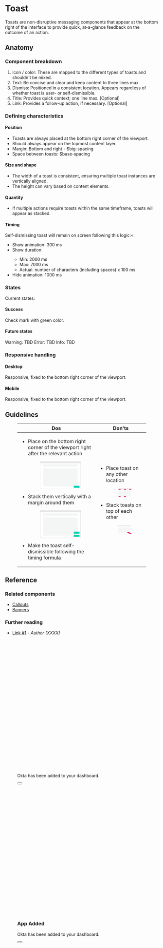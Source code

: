 # Toast

Toasts are non-disruptive messaging components that appear at the bottom right of the interface to provide quick, at-a-glance feedback on the outcome of an action.

## Anatomy

### Component breakdown
<ol>
    <li>Icon / color: These are mapped to the different types of toasts and shouldn't be mixed.</li>
    <li>Text: Be concise and clear and keep content to three lines max.</li>
    <li>Dismiss: Positioned in a consistent location. Appears regardless of whether toast is user- or self-dismissible.</li>
    <li>Title: Provides quick context; one line max. [Optional]</li>
    <li>Link: Provides a follow-up action, if necessary. [Optional]</li>
</ol>

### Defining characteristics

#### Position

<ul>
    <li>Toasts are always placed at the bottom right corner of the viewport.</li>
    <li>Should always appear on the topmost content layer.</li>
    <li>Margin: Bottom and right - $big-spacing</li>
    <li>Space between toasts: $base-spacing</li>
</ul>

#### Size and shape

<ul>
    <li>The width of a toast is consistent, ensuring multiple toast instances are vertically aligned.</li>
    <li>The height can vary based on content elements.</li>
</ul>

#### Quantity

<ul>
    <li>If multiple actions require toasts within the same timeframe, toasts will appear as stacked.</li>
</ul>

#### Timing

Self-dismissing toast will remain on screen following this logic:<

<ul>
    <li>Show animation: 300 ms</li>
    <li>Show duration</li>
    <ul>
        <li>Min: 2000 ms</li>
        <li>Max: 7000 ms</li>
        <li>Actual: number of characters (including spaces) x 100 ms</li>
    </ul>
    <li>Hide animation: 1000 ms</li>
</ul>

### States
Current states:

#### Success
Check mark with green color.

#### Future states

Warning: TBD
Error: TBD
Info: TBD

### Responsive handling

#### Desktop
Responsive, fixed to the bottom right corner of the viewport.

#### Mobile
Responsive, fixed to the bottom right corner of the viewport.

## Guidelines
<figure class="ods-table--figure">
  <table class="ods-table">
      <thead>
        <tr>
          <th scope="column">Dos</th>
          <th scope="column">Don'ts</th>
        </tr>
      </thead>
      <tbody>
        <tr>
          <td>
              <ul>
                  <li>Place on the bottom right corner of the viewport right after the relevant action</li>
                  <figure class="illustrative--example">
                      <svg viewBox="0 0 700 467" fill="none" xmlns="http://www.w3.org/2000/svg"><rect x="0.5" y="0.5" width="699" height="466" fill="white" stroke="#737D85"/><path opacity="0.4" d="M52 123C52 121.343 53.3431 120 55 120H645C646.657 120 648 121.343 648 123V429C648 430.657 646.657 432 645 432H55C53.3431 432 52 430.657 52 429V123Z" fill="#E4E5E7"/><path opacity="0.4" d="M52 53.436C52 51.7791 53.3431 50.436 55 50.436H645C646.657 50.436 648 51.7791 648 53.436V89.466C648 91.1228 646.657 92.466 645 92.466H55C53.3431 92.466 52 91.1228 52 89.466V53.436Z" fill="#E4E5E7"/><rect x="1" y="1" width="698" height="29.888" fill="#E4E5E7"/><rect x="580" y="419" width="100" height="35" fill="#00D1B3"/></svg>
                  </figure>
                  <li>Stack them vertically with a margin around them</li>
                  <figure class="illustrative--example">
                      <svg viewBox="0 0 700 467" fill="none" xmlns="http://www.w3.org/2000/svg"><rect x="0.5" y="0.5" width="699" height="466" fill="white" stroke="#2F3F4A"/><path opacity="0.4" d="M52 123C52 121.343 53.3431 120 55 120H645C646.657 120 648 121.343 648 123V429C648 430.657 646.657 432 645 432H55C53.3431 432 52 430.657 52 429V123Z" fill="#E4E5E7"/><path opacity="0.4" d="M52 53.436C52 51.7791 53.3431 50.436 55 50.436H645C646.657 50.436 648 51.7792 648 53.436V89.466C648 91.1229 646.657 92.466 645 92.466H55C53.3431 92.466 52 91.1229 52 89.466V53.436Z" fill="#E4E5E7"/><rect x="1" y="1" width="698" height="29.888" fill="#E4E5E7"/><rect x="580" y="419" width="100" height="35" fill="#00D1B3"/><rect x="580" y="365" width="100" height="35" fill="#00D1B3"/></svg>
                  </figure>
                  <li>Make the toast self-dismissible following the timing formula</li>
                  <figure class="illustrative--example">
                  </figure>
              </ul>
          </td>
          <td>
              <ul>
                  <li>Place toast on any other location</li>
                  <figure class="illustrative--example">
                      <svg viewBox="0 0 700 467" fill="none" xmlns="http://www.w3.org/2000/svg"><rect x="0.5" y="0.5" width="699" height="466" fill="white" stroke="#2F3F4A"/><path opacity="0.4" d="M52 123C52 121.343 53.3431 120 55 120H645C646.657 120 648 121.343 648 123V429C648 430.657 646.657 432 645 432H55C53.3431 432 52 430.657 52 429V123Z" fill="#E4E5E7"/><path opacity="0.4" d="M52 53.436C52 51.7791 53.3431 50.436 55 50.436H645C646.657 50.436 648 51.7791 648 53.436V89.466C648 91.1228 646.657 92.466 645 92.466H55C53.3431 92.466 52 91.1228 52 89.466V53.436Z" fill="#E4E5E7"/><rect x="1" y="1" width="698" height="29.888" fill="#E4E5E7"/><rect x="300" y="42" width="100" height="35" fill="#DD0744"/><rect x="580" y="42" width="100" height="35" fill="#DD0744"/><rect x="300" y="419" width="100" height="35" fill="#DD0744"/><rect x="20" y="42" width="100" height="35" fill="#DD0744"/><rect x="20" y="419" width="100" height="35" fill="#DD0744"/></svg>
                  </figure>
                  <li>Stack toasts on top of each other</li>
                  <figure class="illustrative--example">
                      <svg viewBox="0 0 700 467" fill="none" xmlns="http://www.w3.org/2000/svg"><rect x="0.5" y="0.5" width="699" height="466" fill="white" stroke="#2F3F4A"/><path opacity="0.4" d="M52 123C52 121.343 53.3431 120 55 120H645C646.657 120 648 121.343 648 123V429C648 430.657 646.657 432 645 432H55C53.3431 432 52 430.657 52 429V123Z" fill="#E4E5E7"/><path opacity="0.4" d="M52 53.436C52 51.7791 53.3431 50.436 55 50.436H645C646.657 50.436 648 51.7792 648 53.436V89.466C648 91.1229 646.657 92.466 645 92.466H55C53.3431 92.466 52 91.1229 52 89.466V53.436Z" fill="#E4E5E7"/><rect x="2" y="2" width="697" height="29.888" fill="#E4E5E7"/><rect x="580" y="419" width="100" height="35" fill="#DD0744"/><rect x="530.5" y="397.5" width="99" height="34" fill="#DD0744" stroke="#B80047"/><rect x="480.5" y="365.5" width="99" height="34" fill="#DD0744" stroke="#B80047"/></svg>
                  </figure>
              </ul>
          </td>
        </tr>
      </tbody>
  </table>
</figure>

## Reference

### Related components
<ul>
    <li><a href="#">Callouts</a></li>
    <li><a href="#">Banners</a></li>
</ul>

### Further reading
<ul>
    <li><a href="#" target="_blank" rel="noopener">Link #1</a> - <cite>Author (XXXX)</cite></li>
</ul>

<figure class="nimatron--example">
  <div class="nimatron--rendered">
    <div class="ods-toast--pen">
      <aside class="ods-toast">
        <svg class="ods-toast--icon" xmlns="http://www.w3.org/2000/svg" fill="none" viewBox="0 0 100 100">
          <circle class="icon--fill" cx="50" cy="50" r="50"/>
          <path class="icon--stroke" d="M42.997 69c-.917 0-1.834-.39-2.489-1.04L27.146 54.712c-1.31-1.298-1.572-3.507-.393-4.806 1.31-1.559 3.668-1.688 5.109-.26l11.135 11.042h.131l24.76-24.55c1.31-1.3 3.405-1.56 4.846-.39 1.572 1.298 1.703 3.637.262 5.066L45.486 68.09c-.655.65-1.572.909-2.489.909z"/>
        </svg>
        <section class="ods-toast--main">
          <p class="ods-toast-content">
            Okta has been added to your dashboard.
          </p>
        </section>
        <button class="ods-toast--close">
          <svg class="ods-toast--close-icon" xmlns="http://www.w3.org/2000/svg" fill="none" viewBox="0 0 14 14">
            <path class="icon--stroke" d="M.572 1.184l12.244 12.244M12.816 1.184L.571 13.428"/>
          </svg>
        </button>
      </aside>
      <aside class="ods-toast">
        <svg class="ods-toast--icon" xmlns="http://www.w3.org/2000/svg" fill="none" viewBox="0 0 100 100">
          <circle class="icon--fill" cx="50" cy="50" r="50"/>
          <path class="icon--stroke" d="M42.997 69c-.917 0-1.834-.39-2.489-1.04L27.146 54.712c-1.31-1.298-1.572-3.507-.393-4.806 1.31-1.559 3.668-1.688 5.109-.26l11.135 11.042h.131l24.76-24.55c1.31-1.3 3.405-1.56 4.846-.39 1.572 1.298 1.703 3.637.262 5.066L45.486 68.09c-.655.65-1.572.909-2.489.909z"/>
        </svg>
        <section class="ods-toast--main">
          <h1 class="ods-toast--title">
            App Added
          </h1>
          <p class="ods-toast-content">
            Okta has been added to your dashboard.
          </p>
        </section>
        <button class="ods-toast--close">
          <svg class="ods-toast--close-icon" xmlns="http://www.w3.org/2000/svg" fill="none" viewBox="0 0 14 14">
            <path class="icon--stroke" d="M.572 1.184l12.244 12.244M12.816 1.184L.571 13.428"/>
          </svg>
        </button>
      </aside>
    </div>
  </div>

  ```html
  ```
</figure>
